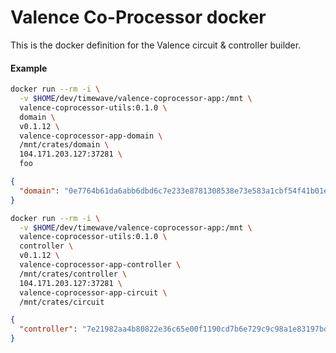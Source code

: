 # Valence Co-Processor docker

This is the docker definition for the Valence circuit & controller builder.

#### Example

```sh
docker run --rm -i \
  -v $HOME/dev/timewave/valence-coprocessor-app:/mnt \
  valence-coprocessor-utils:0.1.0 \
  domain \
  v0.1.12 \
  valence-coprocessor-app-domain \
  /mnt/crates/domain \
  104.171.203.127:37281 \
  foo
```

```json
{
  "domain": "0e7764b61da6abb6dbd6c7e233e8781308538e73e583a1cbf54f41b01e419f6f"
}
```

```sh
docker run --rm -i \
  -v $HOME/dev/timewave/valence-coprocessor-app:/mnt \
  valence-coprocessor-utils:0.1.0 \
  controller \
  v0.1.12 \
  valence-coprocessor-app-controller \
  /mnt/crates/controller \
  104.171.203.127:37281 \
  valence-coprocessor-app-circuit \
  /mnt/crates/circuit
```

```json
{
  "controller": "7e21982aa4b80822e36c65e00f1190cd7b6e729c9c98a1e83197bd49a2b892e1"
}
```

